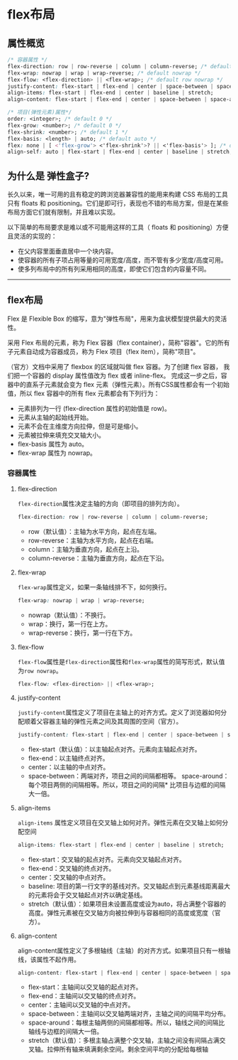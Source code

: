# flex布局

## 属性概览

``` css
/* 容器属性 */
flex-direction: row | row-reverse | column | column-reverse; /* default row */
flex-wrap: nowrap | wrap | wrap-reverse; /* default nowrap */
flex-flow: <flex-direction> || <flex-wrap>; /* default row nowrap */
justify-content: flex-start | flex-end | center | space-between | space-around;
align-items: flex-start | flex-end | center | baseline | stretch;
align-content: flex-start | flex-end | center | space-between | space-around | stretch;

/* 项目(弹性元素)属性*/
order: <integer>; /* default 0 */
flex-grow: <number>; /* default 0 */
flex-shrink: <number>; /* default 1 */
flex-basis: <length> | auto; /* default auto */
flex: none | [ <'flex-grow'> <'flex-shrink'>? || <'flex-basis'> ]; /* default 0 1 auto */
align-self: auto | flex-start | flex-end | center | baseline | stretch; /* default auto */
```

## 为什么是 弹性盒子?

长久以来，唯一可用的且有稳定的跨浏览器兼容性的能用来构建 CSS 布局的工具只有 floats 和 positioning。它们是即可行，表现也不错的布局方案，但是在某些布局方面它们就有限制，并且难以实现。

以下简单的布局要求是难以或不可能用这样的工具（ floats 和 positioning）方便且灵活的实现的：
* 在父内容里面垂直居中一个块内容。
* 使容器的所有子项占用等量的可用宽度/高度，而不管有多少宽度/高度可用。
* 使多列布局中的所有列采用相同的高度，即使它们包含的内容量不同。

------------------

## flex布局

Flex 是 Flexible Box 的缩写，意为"弹性布局"，用来为盒状模型提供最大的灵活性。

采用 Flex 布局的元素，称为 Flex 容器（flex container），简称"容器"。它的所有子元素自动成为容器成员，称为 Flex 项目（flex item），简称"项目"。

（官方）文档中采用了 flexbox 的区域就叫做 flex 容器。为了创建 flex 容器， 我们把一个容器的 display 属性值改为 flex 或者 inline-flex。 完成这一步之后，容器中的直系子元素就会变为 flex 元素（弹性元素）。所有CSS属性都会有一个初始值，所以 flex 容器中的所有 flex 元素都会有下列行为：

* 元素排列为一行 (flex-direction 属性的初始值是 row)。
* 元素从主轴的起始线开始。
* 元素不会在主维度方向拉伸，但是可是缩小。
* 元素被拉伸来填充交叉轴大小。
* flex-basis 属性为 auto。
* flex-wrap 属性为 nowrap。

### 容器属性

1. flex-direction

    `flex-direction`属性决定主轴的方向（即项目的排列方向）。

    ``` css
    flex-direction: row | row-reverse | column | column-reverse;
    ```

    * row（默认值）：主轴为水平方向，起点在左端。
    * row-reverse：主轴为水平方向，起点在右端。
    * column：主轴为垂直方向，起点在上沿。
    * column-reverse：主轴为垂直方向，起点在下沿。

2. flex-wrap

    `flex-wrap`属性定义，如果一条轴线排不下，如何换行。

    ``` css
    flex-wrap: nowrap | wrap | wrap-reverse;
    ```

    * nowrap（默认值）：不换行。
    * wrap：换行，第一行在上方。
    * wrap-reverse：换行，第一行在下方。

3. flex-flow

    `flex-flow`属性是`flex-direction`属性和`flex-wrap`属性的简写形式，默认值为`row nowrap`。

    ``` css
    flex-flow: <flex-direction> || <flex-wrap>;
    ```

4. justify-content

    `justify-content`属性定义了项目在主轴上的对齐方式。定义了浏览器如何分配顺着父容器主轴的弹性元素之间及其周围的空间（官方）。

    ``` css
    justify-content: flex-start | flex-end | center | space-between | space-around;
    ```

    * flex-start（默认值）：以主轴起点对齐。元素向主轴起点对齐。
    * flex-end：以主轴终点对齐。
    * center：以主轴的中点对齐。
    * space-between：两端对齐，项目之间的间隔都相等。
    space-around：每个项目两侧的间隔相等。所以，项目之间的间隔* 比项目与边框的间隔大一倍。

5. align-items

    `align-items` 属性定义项目在交叉轴上如何对齐。弹性元素在交叉轴上如何分配空间

    ``` css
    align-items: flex-start | flex-end | center | baseline | stretch;
    ```

    * flex-start：交叉轴的起点对齐。元素向交叉轴起点对齐。
    * flex-end：交叉轴的终点对齐。
    * center：交叉轴的中点对齐。
    * baseline: 项目的第一行文字的基线对齐。交叉轴起点到元素基线距离最大的元素将会于交叉轴起点对齐以确定基线。
    * stretch（默认值）：如果项目未设置高度或设为auto，将占满整个容器的高度。弹性元素被在交叉轴方向被拉伸到与容器相同的高度或宽度（官方）。

6. align-content

    align-content属性定义了多根轴线（主轴）的对齐方式。如果项目只有一根轴线，该属性不起作用。

    ``` css
    align-content: flex-start | flex-end | center | space-between | space-around | stretch;
    ```

    * flex-start：主轴间以交叉轴的起点对齐。
    * flex-end：主轴间以交叉轴的终点对齐。
    * center：主轴间以交叉轴的中点对齐。
    * space-between：主轴间以交叉轴两端对齐，主轴之间的间隔平均分布。
    * space-around：每根主轴两侧的间隔都相等。所以，轴线之间的间隔比轴线与边框的间隔大一倍。
    * stretch（默认值）：多根主轴占满整个交叉轴，主轴之间没有间隔占满交叉轴。拉伸所有轴来填满剩余空间。剩余空间平均的分配给每根轴